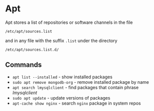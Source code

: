 # Apt

Apt stores a list of repositories or software channels in the file

`/etc/apt/sources.list`

and in any file with the suffix `.list` under the directory

`/etc/apt/sources.list.d/`

## Commands

- `apt list --installed` - show installed packages
- `sudo apt remove mongodb-org` - remove installed package by name
- `apt search lmysqlclient` - find packages that contain phrase *lmysqlclient*
- `sudo apt update` - update versions of packages
- `apt-cache show nginx` - search `nginx` package in system repos
